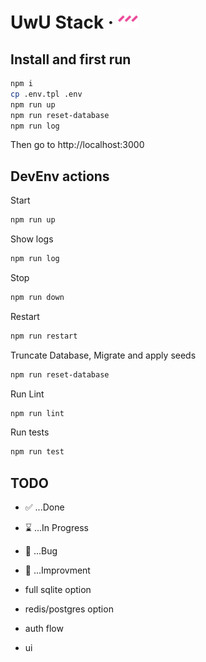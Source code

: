 # UwU Stack &middot; ![logo](./public/favicon-32x32.png)

## Install and first run

```bash
npm i
cp .env.tpl .env
npm run up
npm run reset-database
npm run log
```

Then go to http://localhost:3000

## DevEnv actions

Start

```bash
npm run up
```

Show logs

```bash
npm run log
```

Stop

```bash
npm run down
```

Restart

```bash
npm run restart
```

Truncate Database, Migrate and apply seeds

```bash
npm run reset-database
```

Run Lint

```bash
npm run lint
```

Run tests

```bash
npm run test
```

## TODO

- ✅ ...Done
- ⌛️ ...In Progress
- 🚨 ...Bug
- 🚧 ...Improvment

- full sqlite option
- redis/postgres option
- auth flow
- ui
